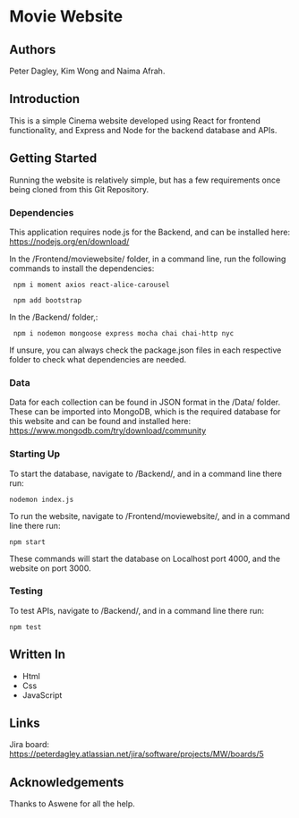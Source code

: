 # Movie Website

## Authors
Peter Dagley, Kim Wong and Naima Afrah.

## Introduction
This is a simple Cinema website developed using React for frontend functionality, and Express and Node for the backend database and APIs.


## Getting Started

Running the website is relatively simple, but has a few requirements once being cloned from this Git Repository.

### Dependencies
This application requires node.js for the Backend, and can be installed here: https://nodejs.org/en/download/

In the /Frontend/moviewebsite/ folder, in a command line, run the following commands to install the dependencies:

     npm i moment axios react-alice-carousel

     npm add bootstrap 

In the /Backend/ folder,:

     npm i nodemon mongoose express mocha chai chai-http nyc

If unsure, you can always check the package.json files in each respective folder to check what dependencies are needed.

### Data
Data for each collection can be found in JSON format in the /Data/ folder. These can be imported into MongoDB, which is the required database for this website and can be found and installed here: https://www.mongodb.com/try/download/community

### Starting Up
To start the database, navigate to /Backend/, and in a command line there run:

    nodemon index.js

To run the website, navigate to /Frontend/moviewebsite/, and in a command line there run:

    npm start
These commands will start the database on Localhost port 4000, and the website on port 3000.

### Testing
To test APIs,  navigate to /Backend/, and in a command line there run:

    npm test
## Written In

 - Html
 - Css
 - JavaScript
## Links
Jira board: https://peterdagley.atlassian.net/jira/software/projects/MW/boards/5

## Acknowledgements
Thanks to Aswene for all the help.

   
